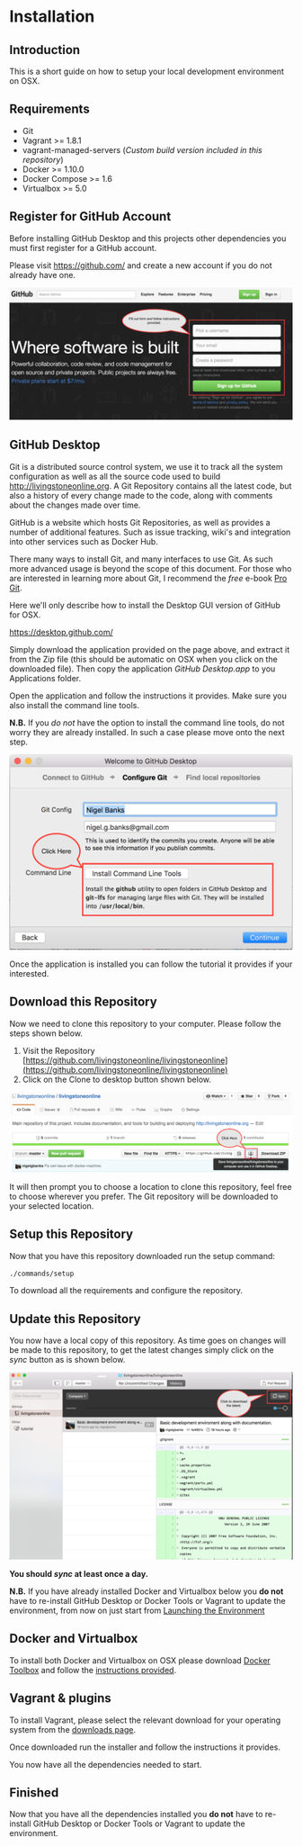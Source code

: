# Installation

## Introduction

This is a short guide on how to setup your local development environment on OSX.

## Requirements

* Git
* Vagrant >= 1.8.1
 * vagrant-managed-servers (_Custom build version included in this repository_)
* Docker >= 1.10.0
* Docker Compose >= 1.6
* Virtualbox >= 5.0

## Register for GitHub Account

Before installing GitHub Desktop and this projects other dependencies you must
first register for a GitHub account.

Please visit https://github.com/ and create a new account if you do not already
have one.

![Create an Account](images/github-signup.png)

## GitHub Desktop

Git is a distributed source control system, we use it to track all the system
configuration as well as all the source code used to build
http://livingstoneonline.org. A Git Repository contains all the latest code, but
also a history of every change made to the code, along with comments about the
changes made over time.

GitHub is a website which hosts Git Repositories, as well as provides a number
of additional features. Such as issue tracking, wiki's and integration into
other services such as Docker Hub.

There many ways to install Git, and many interfaces to use Git. As such more
advanced usage is beyond the scope of this document. For those who are
interested in learning more about Git, I recommend the _free_ e-book
[Pro Git](https://git-scm.com/book/en/v2).

Here we'll only describe how to install the Desktop GUI version of GitHub for
OSX.

https://desktop.github.com/

Simply download the application provided on the page above, and extract it from
the Zip file (this should be automatic on OSX when you click on the downloaded
file). Then copy the application *GitHub Desktop.app* to you Applications folder.

Open the application and follow the instructions it provides. Make sure you also
install the command line tools.

**N.B.** If you *do not* have the option to install the command line tools, do
  not worry they are already installed. In such a case please move onto the next
  step.

![GitHub Install Tools](images/github-install-tools.png)

Once the application is installed you can follow the tutorial it provides if
your interested.

## Download this Repository

Now we need to clone this repository to your computer. Please follow the steps
shown below.

1. Visit the Repository
   [https://github.com/livingstoneonline/livingstoneonline](https://github.com/livingstoneonline/livingstoneonline)
2. Click on the Clone to desktop button shown below.

![Clone Repository](images/github-clone.png)

It will then prompt you to choose a location to clone this repository, feel free
to choose wherever you prefer. The Git repository will be downloaded to your
selected location.

## Setup this Repository

Now that you have this repository downloaded run the setup command:

```bash
./commands/setup
```

To download all the requirements and configure the repository.

## Update this Repository

You now have a local copy of this repository. As time goes on changes will be
made to this repository, to get the latest changes simply click on the *sync*
button as is shown below.

![Update Repository](images/github-sync.png)

**You should _sync_ at least once a day.**

**N.B.** If you have already installed Docker and Virtualbox below you **do not** have to 
re-install GitHub Desktop or Docker Tools or Vagrant to update the environment, from
now on just start from [Launching the Environment](#launching-the-environment)

## Docker and Virtualbox

To install both Docker and Virtualbox on OSX please
download [Docker Toolbox](https://www.docker.com/docker-toolbox) and follow the
[instructions provided](https://docs.docker.com/mac/step_one/).

## Vagrant & plugins

To install Vagrant, please select the
relevant download for your operating system from the
[downloads page](https://www.vagrantup.com/downloads.html).

Once downloaded run the installer and follow the instructions it provides.

You now have all the dependencies needed to start.

## Finished

Now that you have all the dependencies installed you **do not** have to 
re-install GitHub Desktop or Docker Tools or Vagrant to update the environment.
